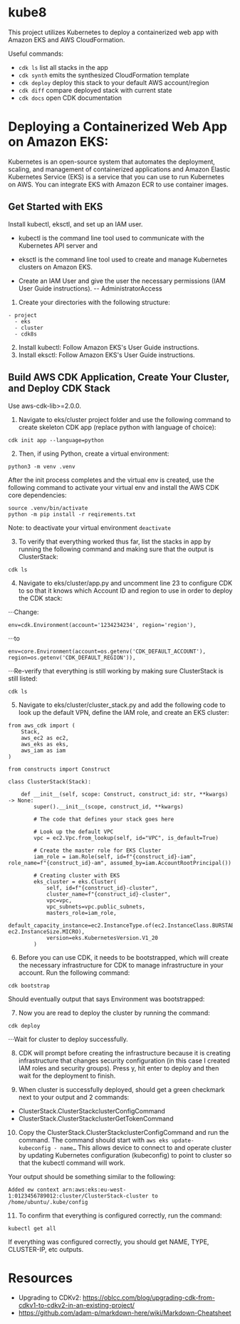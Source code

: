 # kube8

This project utilizes Kubernetes to deploy a containerized web app with Amazon EKS and AWS CloudFormation.

Useful commands:
 * `cdk ls`          list all stacks in the app
 * `cdk synth`       emits the synthesized CloudFormation template
 * `cdk deploy`      deploy this stack to your default AWS account/region
 * `cdk diff`        compare deployed stack with current state
 * `cdk docs`        open CDK documentation

# Deploying a Containerized Web App on Amazon EKS:
Kubernetes is an open-source system that automates the deployment, scaling, and management of containerized applications and Amazon Elastic Kubernetes Service (EKS) is a service that you can use to run Kubernetes on AWS. You can integrate EKS with Amazon ECR to use container images.

## Get Started with EKS
Install kubectl, eksctl, and set up an IAM user. 
- kubectl is the command line tool used to communicate with the Kubernetes API server and 
- eksctl is the command line tool used to create and manage Kubernetes clusters on Amazon EKS.

- Create an IAM User and give the user the necessary permissions (IAM User Guide instructions).  -- AdministratorAccess

1. Create your directories with the following structure:
```
- project
  - eks
  - cluster
  - cdk8s
```

2. Install kubectl: Follow Amazon EKS's User Guide instructions.
3. Install eksctl: Follow Amazon EKS's User Guide instructions.

## Build AWS CDK Application, Create Your Cluster, and Deploy CDK Stack
Use aws-cdk-lib>=2.0.0.

1. Navigate to eks/cluster project folder and use the following command to create skeleton CDK app (replace python with language of choice):

```
cdk init app --language=python
```

2. Then, if using Python, create a virtual environment:
```
python3 -m venv .venv
```

After the init process completes and the virtual env is created, use the following command to activate your virtual env and install the AWS CDK core dependencies:
```
source .venv/bin/activate
python -m pip install -r reqirements.txt
```

Note: to deactivate your virtual environment `deactivate`

3. To verify that everything worked thus far, list the stacks in app by running the following command and making sure that the output is ClusterStack:
```
cdk ls
```

4. Navigate to eks/cluster/app.py and uncomment line 23 to configure CDK to so that it knows which Account ID and region to use in order to deploy the CDK stack:

⋅⋅⋅Change: 
```
env=cdk.Environment(account='1234234234', region='region'),
```

⋅⋅⋅to
```
env=core.Environment(account=os.getenv('CDK_DEFAULT_ACCOUNT'), region=os.getenv('CDK_DEFAULT_REGION')),
```

⋅⋅⋅Re-verify that everything is still working by making sure ClusterStack is still listed:
```
cdk ls
```

5. Navigate to eks/cluster/cluster_stack.py and add the following code to look up the default VPN, define the IAM role, and create an EKS cluster:
```
from aws_cdk import (
    Stack,
    aws_ec2 as ec2,
    aws_eks as eks,
    aws_iam as iam
)

from constructs import Construct

class ClusterStack(Stack):

    def __init__(self, scope: Construct, construct_id: str, **kwargs) -> None:
        super().__init__(scope, construct_id, **kwargs)

        # The code that defines your stack goes here

        # Look up the default VPC
        vpc = ec2.Vpc.from_lookup(self, id="VPC", is_default=True)

        # Create the master role for EKS Cluster
        iam_role = iam.Role(self, id=f"{construct_id}-iam", role_name=f"{construct_id}-am", assumed_by=iam.AccountRootPrincipal())

        # Creating cluster with EKS
        eks_cluster = eks.Cluster(
            self, id=f"{construct_id}-cluster",
            cluster_name=f"{construct_id}-cluster",
            vpc=vpc,
            vpc_subnets=vpc.public_subnets,
            masters_role=iam_role,
            default_capacity_instance=ec2.InstanceType.of(ec2.InstanceClass.BURSTABLE2, ec2.InstanceSize.MICRO), 
            version=eks.KubernetesVersion.V1_20
        )
```

6. Before you can use CDK, it needs to be bootstrapped, which will create the necessary infrastructure for CDK to manage infrastructure in your account. Run the following command:
```
cdk bootstrap
```

Should eventually output that says Environment was bootstrapped:

7. Now you are read to deploy the cluster by running the command:
```
cdk deploy
```

⋅⋅⋅Wait for cluster to deploy successfully.

8. CDK will prompt before creating the infrastructure because it is creating infrastructure that changes security configuration (in this case I created IAM roles and security groups). Press y, hit enter to deploy and then wait for the deployment to finish.

9. When cluster is successfully deployed, should get a green checkmark next to your output and 2 commands:
- ClusterStack.ClusterStackclusterConfigCommand 
- ClusterStack.ClusterStackclusterGetTokenCommand

10. Copy the ClusterStack.ClusterStackclusterConfigCommand and run the command. The command should start with `aws eks update-kubeconfig - name…`
This allows device to connect to and operate  cluster by updating  Kubernetes configuration (kubeconfig) to point to cluster so that the kubectl command will work.

Your output should be something similar to the following:
```
Added ew context arn:aws:eks:eu-west-1:0123456789012:cluster/ClusterStack-cluster to /home/ubuntu/.kube/config
```

11. To confirm that everything is configured correctly, run the command:
```
kubectl get all
```
If everything was configured correctly, you should get NAME, TYPE, CLUSTER-IP, etc outputs.



# Resources
- Upgrading to CDKv2: https://oblcc.com/blog/upgrading-cdk-from-cdkv1-to-cdkv2-in-an-existing-project/
- https://github.com/adam-p/markdown-here/wiki/Markdown-Cheatsheet
